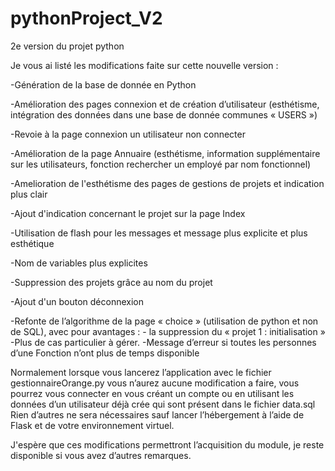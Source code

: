 # pythonProject_V2
2e version du projet python

Je vous ai listé les modifications faite sur cette nouvelle version :

-Génération de la base de donnée en Python

-Amélioration des pages connexion et de création d’utilisateur (esthétisme, intégration des données dans une base de donnée communes « USERS »)

-Revoie à la page connexion un utilisateur non connecter

-Amélioration de la page Annuaire (esthétisme, information supplémentaire sur les utilisateurs, fonction rechercher un employé par nom fonctionnel) 

-Amelioration de l'esthétisme des pages de gestions de projets et indication plus clair

-Ajout d'indication concernant le projet sur la page Index 

-Utilisation de flash pour les messages et message plus explicite et plus esthétique

-Nom de variables plus explicites 

-Suppression des projets grâce au nom du projet

-Ajout d'un bouton déconnexion

-Refonte de l’algorithme de la page « choice » (utilisation de python et non de SQL), avec pour avantages :
            - la suppression du « projet 1 : initialisation »
            -Plus de cas particulier à gérer. 
            -Message d’erreur si toutes les personnes d’une Fonction n’ont plus de temps disponible

Normalement lorsque vous lancerez l’application avec le fichier gestionnaireOrange.py vous n’aurez aucune modification a faire, vous pourrez vous connecter en vous créant un compte ou en utilisant les données d’un utilisateur déjà crée qui sont présent dans le fichier data.sql
Rien d’autres ne sera nécessaires sauf lancer l’hébergement  à l’aide de Flask et de votre environnement virtuel.

J'espère que ces modifications permettront l’acquisition du module, je reste disponible si vous avez d’autres remarques.
